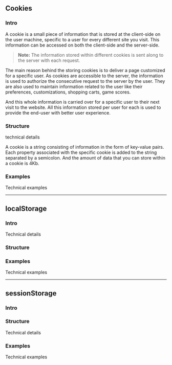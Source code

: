 ## Cookies

### Intro

A cookie is a small piece of information that is stored at the client-side on the user machine, specific to a user for every different site you visit. This information can be accessed on both the client-side and the server-side.

> **Note:** The information stored within different cookies is sent along to the server with each request.

The main reason behind the storing cookies is to deliver a page customized for a specific user. As cookies are accessible to the server, the information is used to authorize the consecutive request to the server by the user. They are also used to maintain information related to the user like their preferences, customizations, shopping carts, game scores.

And this whole information is carried over for a specific user to their next visit to the website. All this information stored per user for each is used to provide the end-user with better user experience.

### Structure

technical details

A cookie is a string consisting of information in the form of key-value pairs. Each property associated with the specific cookie is added to the string separated by a semicolon. And the amount of data that you can store within a cookie is 4Kb.

### Examples

Technical examples

---

## localStorage

### Intro

Technical details

### Structure

### Examples

Technical examples

---

## sessionStorage

### Intro

### Structure

Technical details

### Examples

Technical examples
